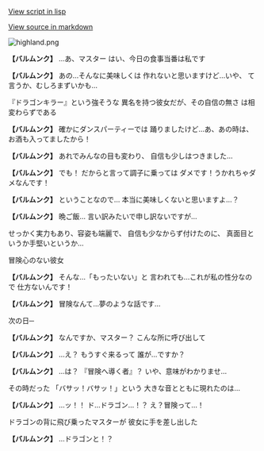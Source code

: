 [View script in lisp](../scripts/10092201.txt)

[View source in markdown](10092201.md)

![highland.png](../images/backgrounds/highland.png)

**【バルムンク】**
…あ、マスター
はい、今日の食事当番は私です

**【バルムンク】**
あの…そんなに美味しくは
作れないと思いますけど…いや、
て言うか、むしろまずいかも…

『ドラゴンキラー』という強そうな
異名を持つ彼女だが、その自信の無さ
は相変わらずである

**【バルムンク】**
確かにダンスパーティーでは
踊りましたけど…あ、あの時は、
お酒も入ってましたから！

**【バルムンク】**
あれでみんなの目も変わり、
自信も少しはつきました…

**【バルムンク】**
でも！
だからと言って調子に乗っては
ダメです！うかれちゃダメなんです！

**【バルムンク】**
ということなので…
本当に美味しくないと思いますよ…？

**【バルムンク】**
晩ご飯…
言い訳みたいで申し訳ないですが…

せっかく実力もあり、容姿も端麗で、
自信も少なからず付けたのに、
真面目というか手堅いというか…

冒険心のない彼女

**【バルムンク】**
そんな…「もったいない」と
言われても…これが私の性分なので
仕方ないんです！

**【バルムンク】**
冒険なんて…夢のような話です…

次の日─

**【バルムンク】**
なんですか、マスター？
こんな所に呼び出して

**【バルムンク】**
…え？
もうすぐ来るって
誰が…ですか？

**【バルムンク】**
…は？
『冒険へ導く者』？
いや、意味がわかりませ…

その時だった
「バサッ！バサッ！」という
大きな音とともに現れたのは…

**【バルムンク】**
…ッ！！
ド…ドラゴン…！？
え？冒険って…！

ドラゴンの背に飛び乗ったマスターが
彼女に手を差し出した

**【バルムンク】**
…ドラゴンと！？